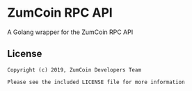 # ZumCoin RPC API

A Golang wrapper for the ZumCoin RPC API


## License

```
Copyright (c) 2019, ZumCoin Developers Team

Please see the included LICENSE file for more information
```